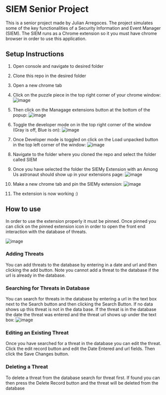 # SIEM Senior Project
This is a senior project made by Julian Arregoces. The project simulates some of the key functionalities of a Security Information and Event Manager (SIEM). The SIEM runs as a Chrome extension so it you must have chrome browser in order to use this application.

## Setup Instructions
1. Open console and navigate to desired folder
2. Clone this repo in the desired folder
3. Open a new chrome tab
4. Click on the puzzle piece in the top right corner of your chrome window: ![image](https://user-images.githubusercontent.com/54562440/165416874-7f0eb7b3-1056-4fb4-8425-238da916b286.png)
5. Then click on the Managage extensions button at the bottom of the popup: ![image](https://user-images.githubusercontent.com/54562440/165417114-bc4c62ad-0a9c-4219-9501-991fe17fc5ac.png)
6. Toggle the developer mode on in the top right corner of the window (Gray is off, Blue is on): ![image](https://user-images.githubusercontent.com/54562440/165417250-bfef9f36-1ed6-4011-ae18-fcc00cfe2c59.png)
7. Once Developer mode is toggled on click on the Load unpacked button in the top left corner of the window: ![image](https://user-images.githubusercontent.com/54562440/165417412-a9bbe07d-1b19-4d68-b630-2ba5b04e0688.png)
8. Navigate to the folder where you cloned the repo and select the folder called SIEM
9. Once you have selected the folder the SIEMy Extension with an Among Us astronaut should show up in your extensions page: ![image](https://user-images.githubusercontent.com/54562440/165417722-c67cc52e-3fc5-4732-8704-3a3da96b1d86.png)

10. Make a new chrome tab and pin the SIEMy extension:  ![image](https://user-images.githubusercontent.com/54562440/165417958-46aa7265-a7b4-45ca-985c-bd98568d7972.png)
11. The extension is now working :)

## How to use
In order to use the extension properly it must be pinned. Once pinned you can click on the pinned extension icon in order to open the front end interaction with the database of threats. 

![image](https://user-images.githubusercontent.com/54562440/165418220-7c8ca6ad-a86f-433f-ac1d-62fcff03abe6.png)
### Adding Threats
You can add threats to the database by entering in a date and url and then clicking the add button. Note you cannot add a threat to the database if the url is already in the database.

### Searching for Threats in Database
You can search for threats in the database by entering a url in the text box next to the Search button and then clicking the Search Button. If no data shows up this threat is not in the data base. If the threat is in the database the date the threat was entered and the threat url shows up under the text box:
![image](https://user-images.githubusercontent.com/54562440/165419077-83d221e2-2394-4916-b54d-c60d7831cd4b.png)

### Editing an Existing Threat
Once you have searched for a threat in the database you can edit the threat. Click the edit record button and edit the Date Entered and url fields. Then click the Save Changes button.

### Deleting a Threat
To delete a threat from the database search for threat first. If found you can then press the Delete Record button and the threat will be deleted from the database


